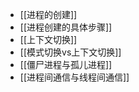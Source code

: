 *   [[进程的创建]]
*   [[进程创建的具体步骤]]
*   [[上下文切换]]
*   [[模式切换vs上下文切换]]
*   [[僵尸进程与孤儿进程]]
*   [[进程间通信与线程间通信]]